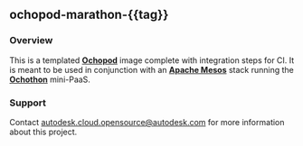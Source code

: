 ## ochopod-marathon-{{tag}}

### Overview

This is a templated [**Ochopod**](https://github.com/autodesk-cloud/ochopod) image complete with integration
steps for CI. It is meant to be used in conjunction with an [**Apache Mesos**](http://mesos.apache.org/) stack
running the [**Ochothon**](https://github.com/autodesk-cloud/ochothon) mini-PaaS.

### Support

Contact autodesk.cloud.opensource@autodesk.com for more information about this project.
